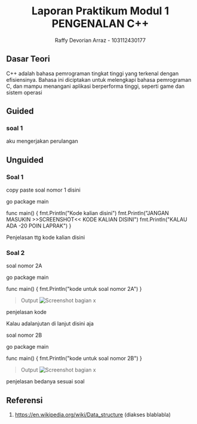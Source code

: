 # <h1 align="center">Laporan Praktikum Modul 1 <br> PENGENALAN C++ </h1>
<p align="center">Raffy Devorian Arraz - 103112430177</p>

## Dasar Teori
C++ adalah bahasa pemrograman tingkat tinggi yang terkenal dengan efisiensinya. Bahasa ini diciptakan untuk melengkapi bahasa pemrograman C, dan mampu menangani aplikasi berperforma tinggi, seperti game dan sistem operasi

## Guided

### soal 1

aku mengerjakan perulangan

## Unguided

### Soal 1

copy paste soal nomor 1 disini

go
package main

func main() {
	fmt.Println("Kode kalian disini")
	fmt.Println("JANGAN MASUKIN >>SCREENSHOT<< KODE KALIAN DISINI")
	fmt.Println("KALAU ADA -20 POIN LAPRAK")
}

>

Penjelasan ttg kode kalian disini

### Soal 2

soal nomor 2A

go
package main

func main() {
	fmt.Println("kode untuk soal nomor 2A")
}


> Output
> ![Screenshot bagian x](output/screenshot_soal2A.png)

penjelasan kode

Kalau adalanjutan di lanjut disini aja

soal nomor 2B

go
package main

func main() {
	fmt.Println("kode untuk soal nomor 2B")
}


> Output
> ![Screenshot bagian x](output/screenshot_soal2B.png)

penjelasan bedanya sesuai soal

## Referensi

1. https://en.wikipedia.org/wiki/Data_structure (diakses blablabla)
